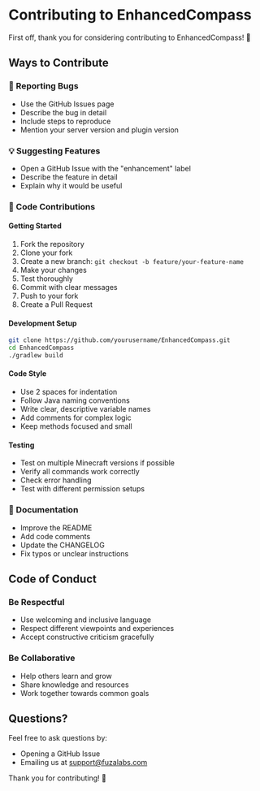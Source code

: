 # Contributing to EnhancedCompass

First off, thank you for considering contributing to EnhancedCompass! 🎉

## Ways to Contribute

### 🐛 Reporting Bugs

- Use the GitHub Issues page
- Describe the bug in detail
- Include steps to reproduce
- Mention your server version and plugin version

### 💡 Suggesting Features

- Open a GitHub Issue with the "enhancement" label
- Describe the feature in detail
- Explain why it would be useful

### 🔧 Code Contributions

#### Getting Started

1. Fork the repository
2. Clone your fork
3. Create a new branch: `git checkout -b feature/your-feature-name`
4. Make your changes
5. Test thoroughly
6. Commit with clear messages
7. Push to your fork
8. Create a Pull Request

#### Development Setup

```bash
git clone https://github.com/yourusername/EnhancedCompass.git
cd EnhancedCompass
./gradlew build
```

#### Code Style

- Use 2 spaces for indentation
- Follow Java naming conventions
- Write clear, descriptive variable names
- Add comments for complex logic
- Keep methods focused and small

#### Testing

- Test on multiple Minecraft versions if possible
- Verify all commands work correctly
- Check error handling
- Test with different permission setups

### 📝 Documentation

- Improve the README
- Add code comments
- Update the CHANGELOG
- Fix typos or unclear instructions

## Code of Conduct

### Be Respectful

- Use welcoming and inclusive language
- Respect different viewpoints and experiences
- Accept constructive criticism gracefully

### Be Collaborative

- Help others learn and grow
- Share knowledge and resources
- Work together towards common goals

## Questions?

Feel free to ask questions by:

- Opening a GitHub Issue
- Emailing us at support@fuzalabs.com

Thank you for contributing! 🚀
